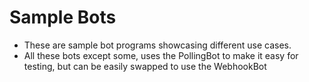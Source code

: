 # Sample Bots
- These are sample bot programs showcasing different use cases.
- All these bots except some, uses the PollingBot to make it easy for testing, but can be easily swapped to use the WebhookBot
<!-- @todo List out all the sample bots here -->